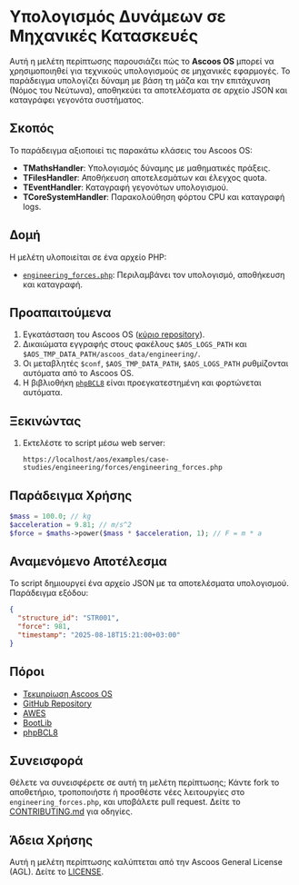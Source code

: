 # Υπολογισμός Δυνάμεων σε Μηχανικές Κατασκευές

Αυτή η μελέτη περίπτωσης παρουσιάζει πώς το **Ascoos OS** μπορεί να χρησιμοποιηθεί για τεχνικούς υπολογισμούς σε μηχανικές εφαρμογές. Το παράδειγμα υπολογίζει δύναμη με βάση τη μάζα και την επιτάχυνση (Νόμος του Νεύτωνα), αποθηκεύει τα αποτελέσματα σε αρχείο JSON και καταγράφει γεγονότα συστήματος.

## Σκοπός
Το παράδειγμα αξιοποιεί τις παρακάτω κλάσεις του Ascoos OS:
- **TMathsHandler**: Υπολογισμός δύναμης με μαθηματικές πράξεις.
- **TFilesHandler**: Αποθήκευση αποτελεσμάτων και έλεγχος quota.
- **TEventHandler**: Καταγραφή γεγονότων υπολογισμού.
- **TCoreSystemHandler**: Παρακολούθηση φόρτου CPU και καταγραφή logs.

## Δομή
Η μελέτη υλοποιείται σε ένα αρχείο PHP:
- [`engineering_forces.php`](./engineering_forces.php): Περιλαμβάνει τον υπολογισμό, αποθήκευση και καταγραφή.

## Προαπαιτούμενα
1. Εγκατάσταση του Ascoos OS ([κύριο repository](https://github.com/ascoos/os)).
2. Δικαιώματα εγγραφής στους φακέλους `$AOS_LOGS_PATH` και `$AOS_TMP_DATA_PATH/ascoos_data/engineering/`.
3. Οι μεταβλητές `$conf`, `$AOS_TMP_DATA_PATH`, `$AOS_LOGS_PATH` ρυθμίζονται αυτόματα από το Ascoos OS.
4. Η βιβλιοθήκη [`phpBCL8`](https://github.com/ascoos/phpbcl8) είναι προεγκατεστημένη και φορτώνεται αυτόματα.

## Ξεκινώντας
1. Εκτελέστε το script μέσω web server:
   ```
   https://localhost/aos/examples/case-studies/engineering/forces/engineering_forces.php
   ```

## Παράδειγμα Χρήσης
```php
$mass = 100.0; // kg
$acceleration = 9.81; // m/s^2
$force = $maths->power($mass * $acceleration, 1); // F = m * a
```

## Αναμενόμενο Αποτέλεσμα
Το script δημιουργεί ένα αρχείο JSON με τα αποτελέσματα υπολογισμού. Παράδειγμα εξόδου:
```json
{
  "structure_id": "STR001",
  "force": 981,
  "timestamp": "2025-08-18T15:21:00+03:00"
}
```

## Πόροι
- [Τεκμηρίωση Ascoos OS](/docs/)
- [GitHub Repository](https://github.com/ascoos/os)
- [AWES](https://awes.ascoos.com)
- [BootLib](https://github.com/ascoos/bootlib)
- [phpBCL8](https://github.com/ascoos/phpbcl8)

## Συνεισφορά
Θέλετε να συνεισφέρετε σε αυτή τη μελέτη περίπτωσης; Κάντε fork το αποθετήριο, τροποποιήστε ή προσθέστε νέες λειτουργίες στο `engineering_forces.php`, και υποβάλετε pull request. Δείτε το [CONTRIBUTING.md](/CONTRIBUTING.md) για οδηγίες.

## Άδεια Χρήσης
Αυτή η μελέτη περίπτωσης καλύπτεται από την Ascoos General License (AGL). Δείτε το [LICENSE](/LICENSE.md).
